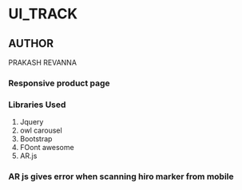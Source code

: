 # UI_TRACK

## AUTHOR 
PRAKASH REVANNA

### Responsive product page
### Libraries Used

1) Jquery
2) owl carousel
3) Bootstrap
4) FOont awesome
5) AR.js


### AR js gives error when scanning hiro marker from mobile
